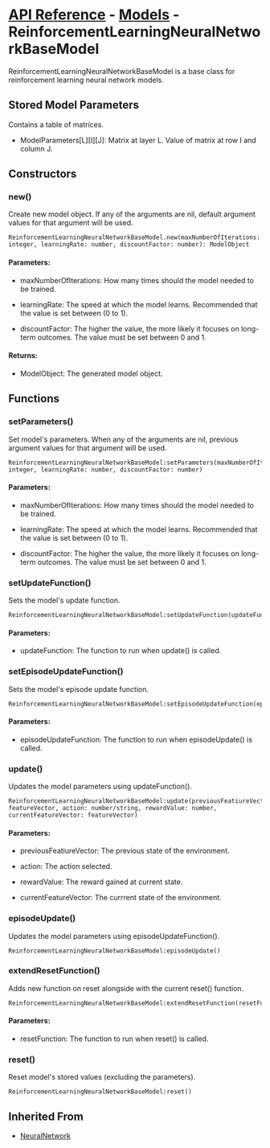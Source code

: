 # [API Reference](../../API.md) - [Models](../Models.md) - ReinforcementLearningNeuralNetworkBaseModel

ReinforcementLearningNeuralNetworkBaseModel is a base class for reinforcement learning neural network models.

## Stored Model Parameters

Contains a table of matrices.  

* ModelParameters[L][I][J]: Matrix at layer L. Value of matrix at row I and column J.

## Constructors

### new()

Create new model object. If any of the arguments are nil, default argument values for that argument will be used.

```
ReinforcementLearningNeuralNetworkBaseModel.new(maxNumberOfIterations: integer, learningRate: number, discountFactor: number): ModelObject
```

#### Parameters:

* maxNumberOfIterations: How many times should the model needed to be trained.

* learningRate: The speed at which the model learns. Recommended that the value is set between (0 to 1).

* discountFactor: The higher the value, the more likely it focuses on long-term outcomes. The value must be set between 0 and 1.

#### Returns:

* ModelObject: The generated model object.

## Functions

### setParameters()

Set model's parameters. When any of the arguments are nil, previous argument values for that argument will be used.

```
ReinforcementLearningNeuralNetworkBaseModel:setParameters(maxNumberOfIterations: integer, learningRate: number, discountFactor: number)
```

#### Parameters:

* maxNumberOfIterations: How many times should the model needed to be trained.

* learningRate: The speed at which the model learns. Recommended that the value is set between (0 to 1).

* discountFactor: The higher the value, the more likely it focuses on long-term outcomes. The value must be set between 0 and 1.

### setUpdateFunction()

Sets the model's update function.

```
ReinforcementLearningNeuralNetworkBaseModel:setUpdateFunction(updateFunction)
```

#### Parameters:

* updateFunction: The function to run when update() is called.

### setEpisodeUpdateFunction()

Sets the model's episode update function.

```
ReinforcementLearningNeuralNetworkBaseModel:setEpisodeUpdateFunction(episodeUpdateFunction)
```

#### Parameters:

* episodeUpdateFunction: The function to run when episodeUpdate() is called.

### update()

Updates the model parameters using updateFunction().

```
ReinforcementLearningNeuralNetworkBaseModel:update(previousFeatiureVector: featureVector, action: number/string, rewardValue: number, currentFeatureVector: featureVector)
```

#### Parameters:

* previousFeatiureVector: The previous state of the environment.

* action: The action selected.

* rewardValue: The reward gained at current state.

* currentFeatureVector: The currrent state of the environment.

### episodeUpdate()

Updates the model parameters using episodeUpdateFunction().

```
ReinforcementLearningNeuralNetworkBaseModel:episodeUpdate()
```

### extendResetFunction()

Adds new function on reset alongside with the current reset() function. 

```
ReinforcementLearningNeuralNetworkBaseModel:extendResetFunction(resetFunction)
```

#### Parameters:

* resetFunction: The function to run when reset() is called.

### reset()

Reset model's stored values (excluding the parameters).

```
ReinforcementLearningNeuralNetworkBaseModel:reset()
```

## Inherited From

* [NeuralNetwork](NeuralNetwork.md)
